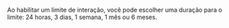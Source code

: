 Ao habilitar um limite de interação, você pode escolher uma duração para o limite: 24 horas, 3 dias, 1 semana, 1 mês ou 6 meses.

